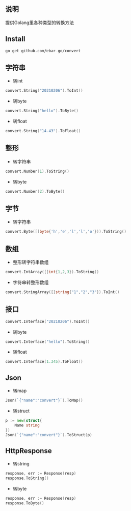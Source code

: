 ## 说明
提供Golang里各种类型的转换方法

## Install 
```
go get github.com/ebar-go/convert
```


## 字符串
- 转int
```go
convert.String("20210206").ToInt()
```

- 转byte
```go
convert.String("hello").ToByte()
```

- 转float
```go
convert.String("14.43").ToFloat()
```

## 整形
- 转字符串
```go
convert.Number(1).ToString()
```
- 转byte
```go
convert.Number(2).ToByte()
```

## 字节
- 转字符串
```go
convert.Byte([]byte{'h','e','l','l','o'})).ToString()
```

## 数组
- 整形转字符串数组
```go
convert.IntArray([]int{1,2,3}).ToString()
```

- 字符串转整形数组
```go
convert.StringArray([]string{"1","2","3"}).ToInt()
```

## 接口
```go
convert.Interface("20210206").ToInt()
```

- 转byte
```go
convert.Interface("hello").ToString()
```

- 转float
```go
convert.Interface(1.345).ToFloat()
```

## Json
- 转map
```go
Json(`{"name":"convert"}`).ToMap()
```

- 转struct
```go
p := new(struct{
	Name string
})
Json(`{"name":"convert"}`).ToStruct(p)
```

## HttpResponse
- 转string
```go
response, err := Response(resp)
response.ToString()
```

- 转byte
```go
response, err := Response(resp)
response.ToByte()
```